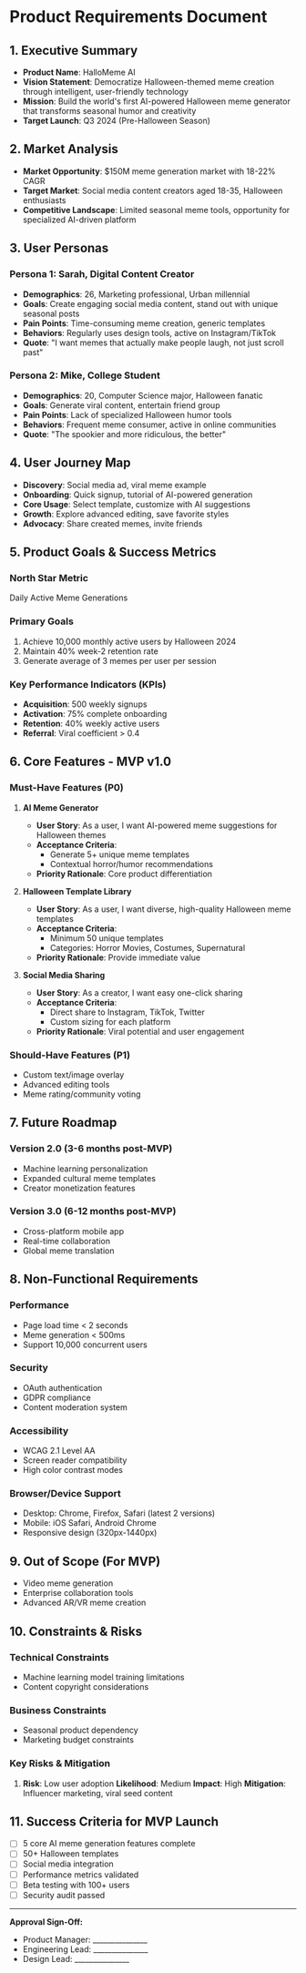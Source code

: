 # Product Requirements Document

## 1. Executive Summary
- **Product Name**: HalloMeme AI
- **Vision Statement**: Democratize Halloween-themed meme creation through intelligent, user-friendly technology
- **Mission**: Build the world's first AI-powered Halloween meme generator that transforms seasonal humor and creativity
- **Target Launch**: Q3 2024 (Pre-Halloween Season)

## 2. Market Analysis
- **Market Opportunity**: $150M meme generation market with 18-22% CAGR
- **Target Market**: Social media content creators aged 18-35, Halloween enthusiasts
- **Competitive Landscape**: Limited seasonal meme tools, opportunity for specialized AI-driven platform

## 3. User Personas

### Persona 1: Sarah, Digital Content Creator
- **Demographics**: 26, Marketing professional, Urban millennial
- **Goals**: Create engaging social media content, stand out with unique seasonal posts
- **Pain Points**: Time-consuming meme creation, generic templates
- **Behaviors**: Regularly uses design tools, active on Instagram/TikTok
- **Quote**: "I want memes that actually make people laugh, not just scroll past"

### Persona 2: Mike, College Student
- **Demographics**: 20, Computer Science major, Halloween fanatic
- **Goals**: Generate viral content, entertain friend group
- **Pain Points**: Lack of specialized Halloween humor tools
- **Behaviors**: Frequent meme consumer, active in online communities
- **Quote**: "The spookier and more ridiculous, the better"

## 4. User Journey Map
- **Discovery**: Social media ad, viral meme example
- **Onboarding**: Quick signup, tutorial of AI-powered generation
- **Core Usage**: Select template, customize with AI suggestions
- **Growth**: Explore advanced editing, save favorite styles
- **Advocacy**: Share created memes, invite friends

## 5. Product Goals & Success Metrics

### North Star Metric
Daily Active Meme Generations

### Primary Goals
1. Achieve 10,000 monthly active users by Halloween 2024
2. Maintain 40% week-2 retention rate
3. Generate average of 3 memes per user per session

### Key Performance Indicators (KPIs)
- **Acquisition**: 500 weekly signups
- **Activation**: 75% complete onboarding
- **Retention**: 40% weekly active users
- **Referral**: Viral coefficient > 0.4

## 6. Core Features - MVP v1.0

### Must-Have Features (P0)
1. **AI Meme Generator**
   - **User Story**: As a user, I want AI-powered meme suggestions for Halloween themes
   - **Acceptance Criteria**:
     * Generate 5+ unique meme templates
     * Contextual horror/humor recommendations
   - **Priority Rationale**: Core product differentiation

2. **Halloween Template Library**
   - **User Story**: As a user, I want diverse, high-quality Halloween meme templates
   - **Acceptance Criteria**:
     * Minimum 50 unique templates
     * Categories: Horror Movies, Costumes, Supernatural
   - **Priority Rationale**: Provide immediate value

3. **Social Media Sharing**
   - **User Story**: As a creator, I want easy one-click sharing
   - **Acceptance Criteria**:
     * Direct share to Instagram, TikTok, Twitter
     * Custom sizing for each platform
   - **Priority Rationale**: Viral potential and user engagement

### Should-Have Features (P1)
- Custom text/image overlay
- Advanced editing tools
- Meme rating/community voting

## 7. Future Roadmap

### Version 2.0 (3-6 months post-MVP)
- Machine learning personalization
- Expanded cultural meme templates
- Creator monetization features

### Version 3.0 (6-12 months post-MVP)
- Cross-platform mobile app
- Real-time collaboration
- Global meme translation

## 8. Non-Functional Requirements

### Performance
- Page load time < 2 seconds
- Meme generation < 500ms
- Support 10,000 concurrent users

### Security
- OAuth authentication
- GDPR compliance
- Content moderation system

### Accessibility
- WCAG 2.1 Level AA
- Screen reader compatibility
- High color contrast modes

### Browser/Device Support
- Desktop: Chrome, Firefox, Safari (latest 2 versions)
- Mobile: iOS Safari, Android Chrome
- Responsive design (320px-1440px)

## 9. Out of Scope (For MVP)
- Video meme generation
- Enterprise collaboration tools
- Advanced AR/VR meme creation

## 10. Constraints & Risks

### Technical Constraints
- Machine learning model training limitations
- Content copyright considerations

### Business Constraints
- Seasonal product dependency
- Marketing budget constraints

### Key Risks & Mitigation
1. **Risk**: Low user adoption
   **Likelihood**: Medium
   **Impact**: High
   **Mitigation**: Influencer marketing, viral seed content

## 11. Success Criteria for MVP Launch
- [ ] 5 core AI meme generation features complete
- [ ] 50+ Halloween templates
- [ ] Social media integration
- [ ] Performance metrics validated
- [ ] Beta testing with 100+ users
- [ ] Security audit passed

---

**Approval Sign-Off:**
- Product Manager: _______________
- Engineering Lead: _______________
- Design Lead: _______________